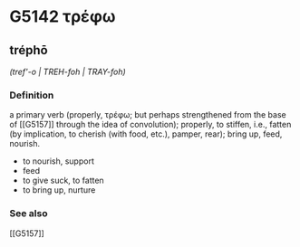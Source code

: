# G5142 τρέφω

## tréphō

_(tref'-o | TREH-foh | TRAY-foh)_

### Definition

a primary verb (properly, τρέφω; but perhaps strengthened from the base of [[G5157]] through the idea of convolution); properly, to stiffen, i.e., fatten (by implication, to cherish (with food, etc.), pamper, rear); bring up, feed, nourish.

- to nourish, support
- feed
- to give suck, to fatten
- to bring up, nurture

### See also

[[G5157]]

